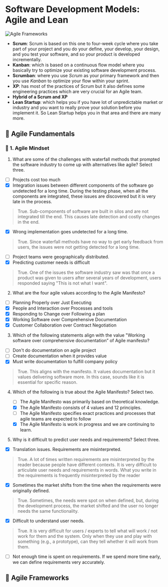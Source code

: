 # Software Development Models: Agile and Lean

![Agile Frameworks](https://github.com/ElizaLo/Software-Development-Lifecycle/blob/master/Software%20Development%20Processes%20and%20Methodologies/Week%204/Agile%20Frameworks.png)

- **Scrum**: Scrum is based on this one to four-week cycle where you take part of your project and you do your define, your develop, your design, and you test your software, and so your product is developed incrementally.
- **Kanban**: which is based on a continuous flow model where you basically try to optimize your existing software development process.
- **Scrumban**: where you use _Scrum_ as your primary framework and then you use _Kanban_ to optimize your flow within your sprint.
- **XP**: has most of the practices of Scrum but it also defines some engineering practices which are very crucial for an Agile team. 
- **Hybrid of a Scrum and XP**
- **Lean Startup**: which helps you if you have lot of unpredictable market or industry and you want to really prove your solution before you implement it. So Lean Startup helps you in that area and there are many more.

## 🔹 Agile Fundamentals

### 🔺 1. Agile Mindset

1. What are some of the challenges with waterfall methods that prompted the software industry to come up with alternatives like agile? Select three.

  - [ ] Projects cost too much
  - [x] Integration issues between different components of the software go undetected for a long time. During the testing phase, when all the components are integrated, these issues are discovered but it is very late in the process.
  > True. Sub-components of software are built in silos and are not integrated till the end. This causes late detection and costly changes in the end.
  - [x] Wrong implementation goes undetected for a long time.
  > True. Since waterfall methods have no way to get early feedback from users, the issues were not getting detected for a long time.
  - [ ] Project teams were geographically distributed.
  - [x] Predicting customer needs is difficult
  > True. One of the issues the software industry saw was that once a product was given to users after several years of development, users responded saying "This is not what I want".

2. What are the four agile values according to the Agile Manifesto?
  
  - [ ] Planning Properly over Just Executing
  - [x] People and Interaction over Processes and tools
  - [x] Responding to Change over Following a plan
  - [x] Working Software over Comprehensive Documentation
  - [x] Customer Collaboration over Contract Negotiation

3. Which of the following statements align with the value "Working software over comprehensive documentation” of Agile manifesto?

  - [ ] Don't do documentation on agile project
  - [ ] Create documentation when it provides value
  - [x] Must write documentation to fulfill company policy
  > True. This aligns with the manifesto. It values documentation but it values delivering software more. In this case, sounds like it is essential for specific reason.

4. Which of the following is true about the Agile Manifesto? Select two.

   - [ ] The Agile Manifesto was primarily based on theoretical knowledge.
   - [x] The Agile Manifesto consists of 4 values and 12 principles.
   - [ ] The Agile Manifesto specifies exact practices and processes that agile teams are expected to follow
   - [x] The Agile Manifesto is work in progress and we are continuing to learn.

5. Why is it difficult to predict user needs and requirements? Select three.

  - [x] Translation issues. Requirements are misinterpreted.
  > True. A lot of times written requirements are misinterpreted by the reader because people have different contexts. It is very difficult to articulate user needs and requirements in words. What you write in the requirements is frequently misinterpreted by the reader
  - [x] Sometimes the market shifts from the time when the requirements were originally defined.
  > True. Sometimes, the needs were spot on when defined, but, during the development process, the market shifted and the user no longer needs the same functionality.
  - [x] Difficult to understand user needs.
  > True. It is very difficult for users / experts to tell what will work / not work for them and the system. Only when they use and play with something (e.g., a prototype), can they tell whether it will work from them.
  - [ ] Not enough time is spent on requirements. If we spend more time early, we can define requirements very accurately.

## 🔹 Agile Frameworks
